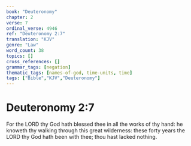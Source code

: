 ```yaml
---
book: "Deuteronomy"
chapter: 2
verse: 7
ordinal_verse: 4946
ref: "Deuteronomy 2:7"
translation: "KJV"
genre: "Law"
word_count: 38
topics: []
cross_references: []
grammar_tags: [negation]
thematic_tags: [names-of-god, time-units, time]
tags: ["Bible","KJV","Deuteronomy"]
---
```


# Deuteronomy 2:7

For the LORD thy God hath blessed thee in all the works of thy hand: he knoweth thy walking through this great wilderness: these forty years the LORD thy God hath been with thee; thou hast lacked nothing.
